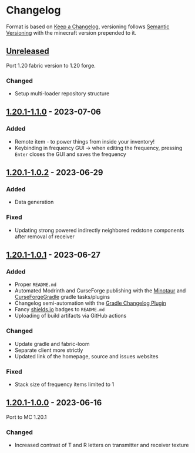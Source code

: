 # Changelog
Format is based on [Keep a Changelog](https://keepachangelog.com/en/1.1.0/),
versioning follows [Semantic Versioning](https://semver.org/spec/v2.0.0.html)
with the minecraft version prepended to it.

## [Unreleased]

Port 1.20 fabric version to 1.20 forge.

### Changed
- Setup multi-loader repository structure

## [1.20.1-1.1.0] - 2023-07-06

### Added
- Remote item - to power things from inside your inventory!
- Keybinding in frequency GUI -> when editing the frequency, pressing `Enter` closes the GUI and saves the frequency

## [1.20.1-1.0.2] - 2023-06-29

### Added
- Data generation

### Fixed
- Updating strong powered indirectly neighbored redstone components after removal of receiver

## [1.20.1-1.0.1] - 2023-06-27

### Added
- Proper `README.md`
- Automated Modrinth and CurseForge publishing with the [Minotaur](https://github.com/modrinth/minotaur)
  and [CurseForgeGradle](https://github.com/Darkhax/CurseForgeGradle) gradle tasks/plugins
- Changelog semi-automation with the [Gradle Changelog Plugin](https://github.com/JetBrains/gradle-changelog-plugin)
- Fancy [shields.io](https://shields.io/) badges to `README.md`
- Uploading of build artifacts via GitHub actions

### Changed
- Update gradle and fabric-loom
- Separate client more strictly
- Updated link of the homepage, source and issues websites

### Fixed
- Stack size of frequency items limited to 1

## [1.20.1-1.0.0] - 2023-06-16
Port to MC 1.20.1

### Changed
- Increased contrast of T and R letters on transmitter and receiver texture

[Unreleased]: https://github.com/Razzokk/WirelessRedstone/compare/release/fabric/1.20.1-1.1.0...HEAD
[1.20.1-1.0.0]: https://github.com/Razzokk/WirelessRedstone/commits/release/fabric/1.20.1-1.0.0
[1.20.1-1.0.1]: https://github.com/Razzokk/WirelessRedstone/compare/release/fabric/1.20.1-1.0.0...release/fabric/1.20.1-1.0.1
[1.20.1-1.0.2]: https://github.com/Razzokk/WirelessRedstone/compare/release/fabric/1.20.1-1.0.1...release/fabric/1.20.1-1.0.2
[1.20.1-1.1.0]: https://github.com/Razzokk/WirelessRedstone/compare/release/fabric/1.20.1-1.0.2...release/fabric/1.20.1-1.1.0
